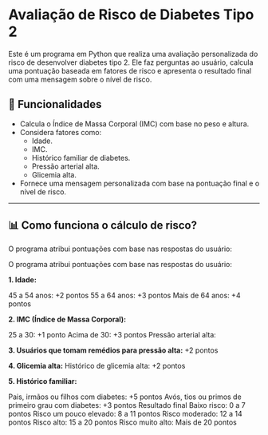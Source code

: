 # Avaliação de Risco de Diabetes Tipo 2

Este é um programa em Python que realiza uma avaliação personalizada do risco de desenvolver diabetes tipo 2. Ele faz perguntas ao usuário, calcula uma pontuação baseada em fatores de risco e apresenta o resultado final com uma mensagem sobre o nível de risco.

## 🎯 Funcionalidades

- Calcula o Índice de Massa Corporal (IMC) com base no peso e altura.
- Considera fatores como:
  - Idade.
  - IMC.
  - Histórico familiar de diabetes.
  - Pressão arterial alta.
  - Glicemia alta.
- Fornece uma mensagem personalizada com base na pontuação final e o nível de risco.

---

## 📊 Como funciona o cálculo de risco?
O programa atribui pontuações com base nas respostas do usuário:

O programa atribui pontuações com base nas respostas do usuário:

**1. Idade:**

45 a 54 anos: +2 pontos
55 a 64 anos: +3 pontos
Mais de 64 anos: +4 pontos

**2. IMC (Índice de Massa Corporal):**

25 a 30: +1 ponto
Acima de 30: +3 pontos
Pressão arterial alta:

**3. Usuários que tomam remédios para pressão alta:**
+2 pontos

**4. Glicemia alta:**
Histórico de glicemia alta: +2 pontos

**5. Histórico familiar:**

Pais, irmãos ou filhos com diabetes: +5 pontos
Avós, tios ou primos de primeiro grau com diabetes: +3 pontos
Resultado final
Baixo risco: 0 a 7 pontos
Risco um pouco elevado: 8 a 11 pontos
Risco moderado: 12 a 14 pontos
Risco alto: 15 a 20 pontos
Risco muito alto: Mais de 20 pontos
